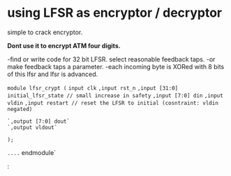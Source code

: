 


# using LFSR as encryptor  / decryptor

simple to crack encryptor.

**Dont use it to encrypt ATM four digits.**

-find or write code for 32 bit LFSR. select reasonable feedback taps.
-or make feedback taps a parameter.
-each incoming byte is XORed with 8 bits of this lfsr and lfsr is advanced.


`module lfsr_crypt (`
    `input clk`
    `,input rst_n`
    `,input [31:0] initial_lfsr_state // small increase in safety`
    `,input [7:0] din`
    `,input vldin`
    `,input restart // reset the LFSR to initial (cosntraint: vldin negated)`

    `,output [7:0] dout`
    `,output vldout`
`);`

`....`
endmodule`

:
